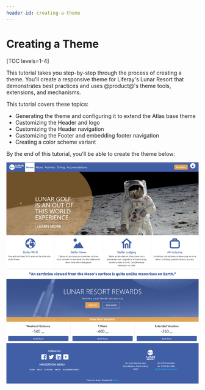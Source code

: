 ```yaml
---
header-id: creating-a-theme
---
```


# Creating a Theme

[TOC levels=1-4]

This tutorial takes you step-by-step through the process of creating a theme. 
You'll create a responsive theme for Liferay's Lunar Resort that demonstrates 
best practices and uses @product@'s theme tools, extensions, and mechanisms. 

This tutorial covers these topics:

- Generating the theme and configuring it to extend the Atlas base theme 
- Customizing the Header and logo
- Customizing the Header navigation
- Customizing the Footer and embedding footer navigation
- Creating a color scheme variant

By the end of this tutorial, you'll be able to create the theme below:

![Figure 1: The finished Lunar Resort Theme uses @product@'s tools to produce a user-friendly UI that is maintainable.](../../images/theme-tutorial-finished-theme.png)
